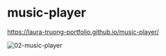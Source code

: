 # music-player
https://laura-truong-portfolio.github.io/music-player/

![02-music-player](https://user-images.githubusercontent.com/11521905/235499313-0a3a328b-5585-43b7-932b-add16c746d5f.png)

